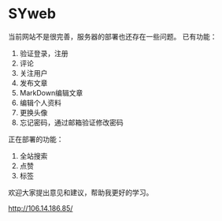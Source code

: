 # SYweb
当前网站不是很完善，服务器的部署也还存在一些问题。 已有功能： 

1. 验证登录，注册 
2. 评论 
3. 关注用户 
4. 发布文章 
5. MarkDown编辑文章 
6. 编辑个人资料 
7. 更换头像 
8. 忘记密码，通过邮箱验证修改密码

正在部署的功能： 

1. 全站搜索 
2. 点赞 
3. 标签

欢迎大家提出意见和建议，帮助我更好的学习。

http://106.14.186.85/
